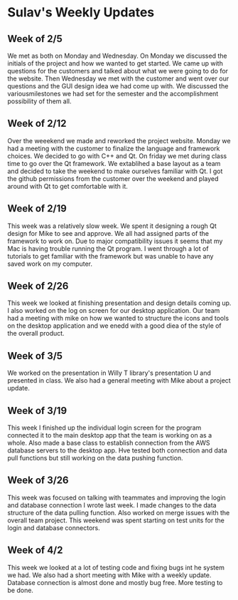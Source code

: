 # Sulav's Weekly Updates

## Week of 2/5
We met as both on Monday and Wednesday. On Monday we discussed the initials of the project and how we wanted to get started. We came up with questions for the customers and talked about what we were going to do for the website. Then Wednesday we met with the customer and went over our questions and the GUI design idea we had come up with. We discussed the variousmilestones we had set for the semester and the accomplishment possibility of them all.


## Week of 2/12
Over the weeekend we made and reworked the project website. Monday we had a meeting with the customer to finalize the language and framework choices. We decided to go with C++ and Qt. On friday we met during class time to go over the Qt framework. We extablihed a base layout as a team and decided to take the weekend to make ourselves familiar with Qt. I got the github permissions from the customer over the weekend and played around with Qt to get comfortable with it.

## Week of 2/19
This week was a relatively slow week. We spent it designing a rough Qt design for Mike to see and approve. We all had assigned parts of the framework to work on. Due to major compatibility issues it seems that my Mac is having trouble running the Qt program. I went through a lot of tutorials to get familiar with the framework but was unable to have any saved work on my computer.

## Week of 2/26
This week we looked at finishing presentation and design details coming up. I also worked on the log on screen for our desktop application. Our team had a meeting with mike on how we wanted to structure the icons and tools on the desktop application and we enedd with a good diea of the style of the overall product.

## Week of 3/5
We worked on the presentation in Willy T library's presentation U and presented in class. We also had a general meeting with Mike about a project update. 

## Week of 3/19
This week I finished up the individual login screen for the program connected it to the main desktop app that the team is working on as a whole. Also made a base class to establish connection from the AWS database servers to the desktop app. Hve tested both connection and data pull functions but still working on the data pushing function.

## Week of 3/26
This week was focused on talking with teammates and improving the login and database connection I wrote last week. I made changes to the data structure of the data pulling function. Also worked on merge issues with the overall team project. This weekend was spent starting on test units for the login and database connectors.

## Week of 4/2
This week we looked at a lot of testing code and fixing bugs int he system we had. We also had a short meeting with Mike with a weekly update. Database connection is almost done and mostly bug free. More testing to be done.
